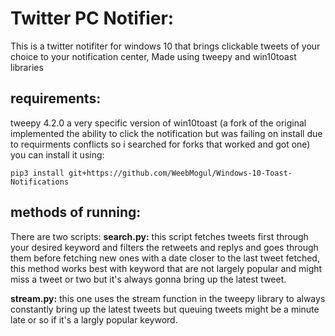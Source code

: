 # Twitter PC Notifier:
This is a twitter notifiter for windows 10 that brings clickable tweets of your choice to your notification center, Made using tweepy and win10toast libraries 

## requirements:
tweepy 4.2.0
a very specific version of win10toast (a fork of the original implemented the ability to click the notification but was failing on install due to requirments conflicts so i searched for forks that worked and got one)
you can install it using:
```
pip3 install git+https://github.com/WeebMogul/Windows-10-Toast-Notifications
```

## methods of running:
There are two scripts: 
**search.py:** this script fetches tweets first through your desired keyword and filters the retweets and replys and goes through them before fetching new ones with a date closer to the last tweet fetched, this method works best with keyword that are not largely popular and might miss a tweet or two but it's always gonna bring up the latest tweet.

**stream.py:** this one uses the stream function in the tweepy library to always constantly bring up the latest tweets but queuing tweets might be a minute late or so if it's a largly popular keyword.


